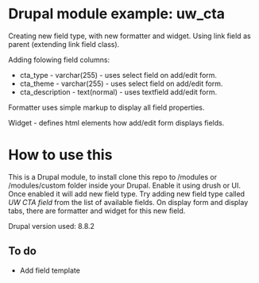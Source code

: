 # Drupal module example: uw_cta
Creating new field type, with new formatter and widget. Using link field as parent (extending link field class). 

Adding folowing field columns:
* cta_type - varchar(255) - uses select field on add/edit form.
* cta_theme - varchar(255) - uses select field on add/edit form.
* cta_description - text(normal) - uses textfield add/edit form.

Formatter uses simple markup to display all field properties. 

Widget - defines html elements how add/edit form displays fields.

# How to use this
This is a Drupal module, to install clone this repo to /modules or /modules/custom folder inside your Drupal. Enable it using drush or UI. Once enabled it will add new field type. Try adding new field type called *UW CTA field* from the list of available fields. On display form and display tabs, there are formatter and widget for this new field.

Drupal version used: 8.8.2 


## To do
* Add field template
